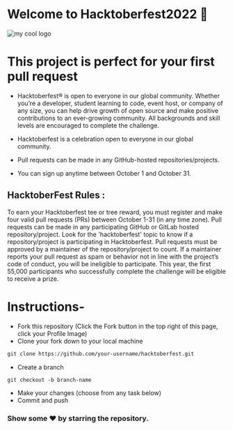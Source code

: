 # Welcome to Hacktoberfest2022 🎉
<img src ="https://instagram.fccu17-1.fna.fbcdn.net/v/t51.2885-19/285873467_1661097157591470_7228974933783376720_n.jpg?stp=dst-jpg_s320x320&_nc_ht=instagram.fccu17-1.fna.fbcdn.net&_nc_cat=106&_nc_ohc=LDLebJgCO6sAX90mNoY&edm=AOQ1c0wBAAAA&ccb=7-5&oh=00_AT9b8bzQ2EBmMrp-hCt-PcFxA1wXtoin-SkbbDLecqAbLQ&oe=63420B93&_nc_sid=8fd12b" alt ="my cool logo"/>

# This project is perfect for your first pull request
- Hacktoberfest® is open to everyone in our global community. Whether you’re a developer, student learning to code, event host, or company of any size, you can help drive growth of open source and make positive contributions to an ever-growing community. All backgrounds and skill levels are encouraged to complete the challenge.

- Hacktoberfest is a celebration open to everyone in our global community.
- Pull requests can be made in any GitHub-hosted repositories/projects.
- You can sign up anytime between October 1 and October 31.

## HacktoberFest Rules :

To earn your Hacktoberfest tee or tree reward, you must register and make four valid pull requests (PRs) between October 1-31 (in any time zone). Pull requests can be made in any participating GitHub or GitLab hosted repository/project. Look for the 'hacktoberfest' topic to know if a repository/project is participating in Hacktoberfest. Pull requests must be approved by a maintainer of the repository/project to count. If a maintainer reports your pull request as spam or behavior not in line with the project’s code of conduct, you will be ineligible to participate. This year, the first 55,000 participants who successfully complete the challenge will be eligible to receive a prize.

# Instructions-
* Fork this repository (Click the Fork button in the top right of this page, click your Profile Image)
* Clone your fork down to your local machine

```markdown
git clone https://github.com/your-username/hacktoberfest.git
```

* Create a branch

```markdown
git checkout -b branch-name
```

* Make your changes (choose from any task below)
* Commit and push

### Show some ❤ by starring the repository.
